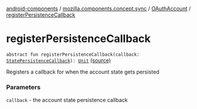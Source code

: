 [android-components](../../index.md) / [mozilla.components.concept.sync](../index.md) / [OAuthAccount](index.md) / [registerPersistenceCallback](./register-persistence-callback.md)

# registerPersistenceCallback

`abstract fun registerPersistenceCallback(callback: `[`StatePersistenceCallback`](../-state-persistence-callback/index.md)`): `[`Unit`](https://kotlinlang.org/api/latest/jvm/stdlib/kotlin/-unit/index.html) [(source)](https://github.com/mozilla-mobile/android-components/blob/master/components/concept/sync/src/main/java/mozilla/components/concept/sync/OAuthAccount.kt#L187)

Registers a callback for when the account state gets persisted

### Parameters

`callback` - the account state persistence callback